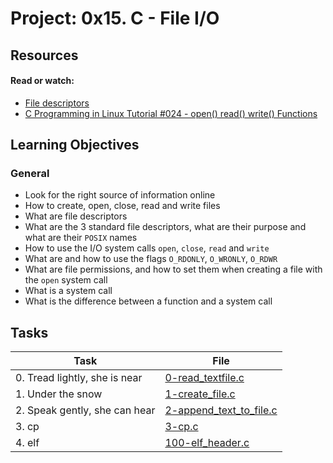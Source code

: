 # Project: 0x15. C - File I/O

## Resources

#### Read or watch:

* [File descriptors](https://intranet.alxswe.com/rltoken/Duva-9Fjyskt39R__Nnazg)
* [C Programming in Linux Tutorial #024 - open() read() write() Functions](https://intranet.alxswe.com/rltoken/x05veqiLPSxXmJf9zTtCkQ)
## Learning Objectives

### General

* Look for the right source of information online
* How to create, open, close, read and write files
* What are file descriptors
* What are the 3 standard file descriptors, what are their purpose and what are their <code>POSIX</code> names
* How to use the I/O system calls <code>open</code>, <code>close</code>, <code>read</code> and <code>write</code>
* What are and how to use the flags <code>O_RDONLY</code>, <code>O_WRONLY</code>, <code>O_RDWR</code>
* What are file permissions, and how to set them when creating a file with the <code>open</code> system call
* What is a system call
* What is the difference between a function and a system call
## Tasks

| Task | File |
| ---- | ---- |
| 0. Tread lightly, she is near | [0-read_textfile.c](./0-read_textfile.c) |
| 1. Under the snow | [1-create_file.c](./1-create_file.c) |
| 2. Speak gently, she can hear | [2-append_text_to_file.c](./2-append_text_to_file.c) |
| 3. cp | [3-cp.c](./3-cp.c) |
| 4. elf | [100-elf_header.c](./100-elf_header.c) |

